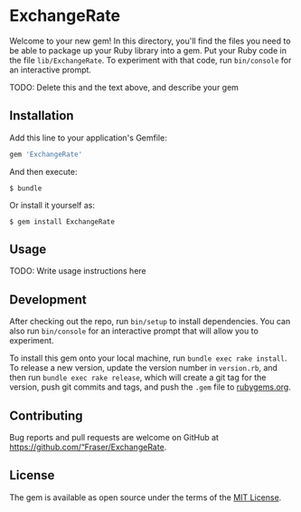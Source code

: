 # ExchangeRate

Welcome to your new gem! In this directory, you'll find the files you need to be able to package up your Ruby library into a gem. Put your Ruby code in the file `lib/ExchangeRate`. To experiment with that code, run `bin/console` for an interactive prompt.

TODO: Delete this and the text above, and describe your gem

## Installation

Add this line to your application's Gemfile:

```ruby
gem 'ExchangeRate'
```

And then execute:

    $ bundle

Or install it yourself as:

    $ gem install ExchangeRate

## Usage

TODO: Write usage instructions here

## Development

After checking out the repo, run `bin/setup` to install dependencies. You can also run `bin/console` for an interactive prompt that will allow you to experiment.

To install this gem onto your local machine, run `bundle exec rake install`. To release a new version, update the version number in `version.rb`, and then run `bundle exec rake release`, which will create a git tag for the version, push git commits and tags, and push the `.gem` file to [rubygems.org](https://rubygems.org).

## Contributing

Bug reports and pull requests are welcome on GitHub at https://github.com/“Fraser/ExchangeRate.


## License

The gem is available as open source under the terms of the [MIT License](http://opensource.org/licenses/MIT).


